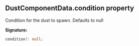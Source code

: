 
## DustComponentData.condition property

Condition for the dust to spawn. Defaults to null

**Signature:**

```typescript
condition?: null;
```

